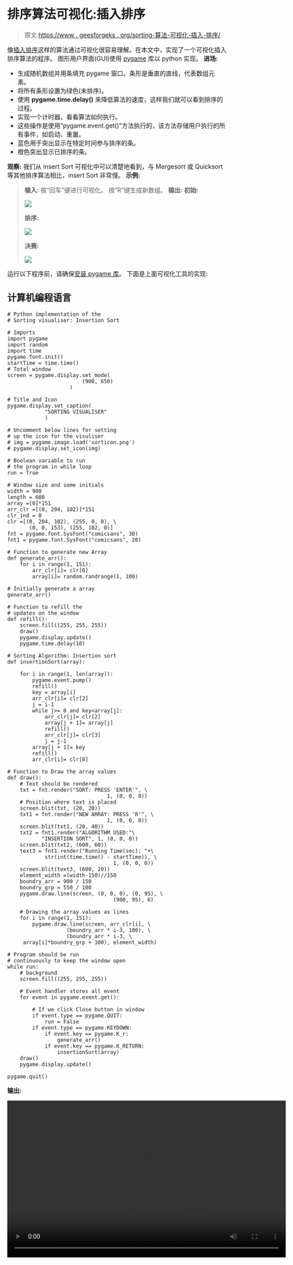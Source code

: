 # 排序算法可视化:插入排序

> 原文:[https://www . geesforgeks . org/sorting-算法-可视化-插入-排序/](https://www.geeksforgeeks.org/sorting-algorithm-visualization-insertion-sort/)

像[插入排序](https://www.geeksforgeeks.org/insertion-sort/)这样的算法通过可视化很容易理解。在本文中，实现了一个可视化插入排序算法的程序。
图形用户界面(GUI)使用 [pygame](https://www.geeksforgeeks.org/introduction-to-pygame/) 库以 python 实现。
**进场:**

*   生成随机数组并用条填充 pygame 窗口。条形是垂直的直线，代表数组元素。
*   将所有条形设置为绿色(未排序)。
*   使用 **pygame.time.delay()** 来降低算法的速度，这样我们就可以看到排序的过程。
*   实现一个计时器，看看算法如何执行。
*   这些操作是使用“pygame.event.get()”方法执行的，该方法存储用户执行的所有事件，如启动、重置。
*   蓝色用于突出显示在特定时间参与排序的条。
*   橙色突出显示已排序的条。

**观察:**
我们从 insert Sort 可视化中可以清楚地看到，与 Mergesort 或 Quicksort 等其他排序算法相比，insert Sort 非常慢。
**示例:**

> **输入:**
> 按“回车”键进行可视化。
> 按“R”键生成新数组。
> **输出:**
> **初始:**
> 
> ![](img/dbf982e7233e12e7b89666ced8e9c38e.png)
> 
> **排序:**
> 
> ![](img/bbc2611841b914540fe5aa2d2c2f73b9.png)
> 
> **决赛:**
> 
> ![](img/268f9ced1a10c9ee6d311f5a5a4b2569.png)

运行以下程序前，请确保[安装 pygame 库](https://www.geeksforgeeks.org/introduction-to-pygame/)。
下面是上面可视化工具的实现:

## 计算机编程语言

```
# Python implementation of the
# Sorting visualiser: Insertion Sort

# Imports
import pygame
import random
import time
pygame.font.init()
startTime = time.time()
# Total window
screen = pygame.display.set_mode(
                        (900, 650)
                    )

# Title and Icon
pygame.display.set_caption(
            "SORTING VISUALISER"
            )

# Uncomment below lines for setting
# up the icon for the visuliser
# img = pygame.image.load('sorticon.png')
# pygame.display.set_icon(img)

# Boolean variable to run
# the program in while loop
run = True

# Window size and some initials
width = 900
length = 600
array =[0]*151
arr_clr =[(0, 204, 102)]*151
clr_ind = 0
clr =[(0, 204, 102), (255, 0, 0), \
       (0, 0, 153), (255, 102, 0)]
fnt = pygame.font.SysFont("comicsans", 30)
fnt1 = pygame.font.SysFont("comicsans", 20)

# Function to generate new Array
def generate_arr():
    for i in range(1, 151):
        arr_clr[i]= clr[0]
        array[i]= random.randrange(1, 100)

# Initially generate a array
generate_arr()

# Function to refill the
# updates on the window
def refill():
    screen.fill((255, 255, 255))
    draw()
    pygame.display.update()
    pygame.time.delay(10)

# Sorting Algorithm: Insertion sort
def insertionSort(array):

    for i in range(1, len(array)):
        pygame.event.pump()
        refill()
        key = array[i]
        arr_clr[i]= clr[2]
        j = i-1
        while j>= 0 and key<array[j]:
            arr_clr[j]= clr[2]
            array[j + 1]= array[j]
            refill()
            arr_clr[j]= clr[3]
            j = j-1
        array[j + 1]= key
        refill()
        arr_clr[i]= clr[0]

# Function to Draw the array values
def draw():
    # Text should be rendered
    txt = fnt.render("SORT: PRESS 'ENTER'", \
                                1, (0, 0, 0))
    # Position where text is placed
    screen.blit(txt, (20, 20))
    txt1 = fnt.render("NEW ARRAY: PRESS 'R'", \
                                1, (0, 0, 0))
    screen.blit(txt1, (20, 40))
    txt2 = fnt1.render("ALGORITHM USED:"\
           "INSERTION SORT", 1, (0, 0, 0))
    screen.blit(txt2, (600, 60))
    text3 = fnt1.render("Running Time(sec): "+\
            str(int(time.time() - startTime)), \
                                  1, (0, 0, 0))
    screen.blit(text3, (600, 20))
    element_width =(width-150)//150
    boundry_arr = 900 / 150
    boundry_grp = 550 / 100
    pygame.draw.line(screen, (0, 0, 0), (0, 95), \
                                  (900, 95), 6)

    # Drawing the array values as lines
    for i in range(1, 151):
        pygame.draw.line(screen, arr_clr[i], \
                   (boundry_arr * i-3, 100), \
                   (boundry_arr * i-3, \
     array[i]*boundry_grp + 100), element_width)

# Program should be run
# continuously to keep the window open
while run:
    # background
    screen.fill((255, 255, 255))

    # Event handler stores all event
    for event in pygame.event.get():

        # If we click Close button in window
        if event.type == pygame.QUIT:
            run = False
        if event.type == pygame.KEYDOWN:
            if event.key == pygame.K_r:
                generate_arr()
            if event.key == pygame.K_RETURN:
                insertionSort(array)    
    draw()
    pygame.display.update()

pygame.quit()
```

**输出:**

<video class="wp-video-shortcode" id="video-436452-1" width="640" height="360" preload="metadata" controls=""><source type="video/mp4" src="https://media.geeksforgeeks.org/wp-content/cdn-uploads/20200623001915/visualiser16-2020-06-23_00.14.17.mp4?_=1">[https://media.geeksforgeeks.org/wp-content/cdn-uploads/20200623001915/visualiser16-2020-06-23_00.14.17.mp4](https://media.geeksforgeeks.org/wp-content/cdn-uploads/20200623001915/visualiser16-2020-06-23_00.14.17.mp4)</video>